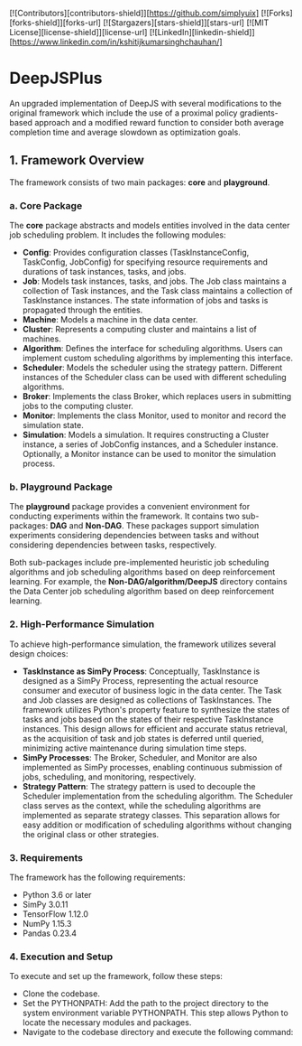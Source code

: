 <!-- PROJECT SHIELDS -->
<!--
*** I'm using markdown "reference style" links for readability.
*** Reference links are enclosed in brackets [ ] instead of parentheses ( ).
*** See the bottom of this document for the declaration of the reference variables
*** for contributors-url, forks-url, etc. This is an optional, concise syntax you may use.
*** https://www.markdownguide.org/basic-syntax/#reference-style-links
-->
[![Contributors][contributors-shield]][https://github.com/simplyuix]
[![Forks][forks-shield]][forks-url]
[![Stargazers][stars-shield]][stars-url]
[![MIT License][license-shield]][license-url]
[![LinkedIn][linkedin-shield]][https://www.linkedin.com/in/kshitijkumarsinghchauhan/]



# DeepJSPlus
An upgraded implementation of DeepJS with several modifications to the original framework which include the use of a proximal policy gradients-based approach and a modified reward function to consider both average completion time and average slowdown as optimization goals.

## 1. Framework Overview

The framework consists of two main packages: **core** and **playground**.

### a. Core Package

The **core** package abstracts and models entities involved in the data center job scheduling problem. It includes the following modules:

- **Config**: Provides configuration classes (TaskInstanceConfig, TaskConfig, JobConfig) for specifying resource requirements and durations of task instances, tasks, and jobs.
- **Job**: Models task instances, tasks, and jobs. The Job class maintains a collection of Task instances, and the Task class maintains a collection of TaskInstance instances. The state information of jobs and tasks is propagated through the entities.
- **Machine**: Models a machine in the data center.
- **Cluster**: Represents a computing cluster and maintains a list of machines.
- **Algorithm**: Defines the interface for scheduling algorithms. Users can implement custom scheduling algorithms by implementing this interface.
- **Scheduler**: Models the scheduler using the strategy pattern. Different instances of the Scheduler class can be used with different scheduling algorithms.
- **Broker**: Implements the class Broker, which replaces users in submitting jobs to the computing cluster.
- **Monitor**: Implements the class Monitor, used to monitor and record the simulation state.
- **Simulation**: Models a simulation. It requires constructing a Cluster instance, a series of JobConfig instances, and a Scheduler instance. Optionally, a Monitor instance can be used to monitor the simulation process.

### b. Playground Package

The **playground** package provides a convenient environment for conducting experiments within the framework. It contains two sub-packages: **DAG** and **Non-DAG**. These packages support simulation experiments considering dependencies between tasks and without considering dependencies between tasks, respectively.

Both sub-packages include pre-implemented heuristic job scheduling algorithms and job scheduling algorithms based on deep reinforcement learning. For example, the **Non-DAG/algorithm/DeepJS** directory contains the Data Center job scheduling algorithm based on deep reinforcement learning.

### 2. High-Performance Simulation

To achieve high-performance simulation, the framework utilizes several design choices:

- **TaskInstance as SimPy Process**: Conceptually, TaskInstance is designed as a SimPy Process, representing the actual resource consumer and executor of business logic in the data center. The Task and Job classes are designed as collections of TaskInstances. The framework utilizes Python's property feature to synthesize the states of tasks and jobs based on the states of their respective TaskInstance instances. This design allows for efficient and accurate status retrieval, as the acquisition of task and job states is deferred until queried, minimizing active maintenance during simulation time steps.
- **SimPy Processes**: The Broker, Scheduler, and Monitor are also implemented as SimPy processes, enabling continuous submission of jobs, scheduling, and monitoring, respectively.
- **Strategy Pattern**: The strategy pattern is used to decouple the Scheduler implementation from the scheduling algorithm. The Scheduler class serves as the context, while the scheduling algorithms are implemented as separate strategy classes. This separation allows for easy addition or modification of scheduling algorithms without changing the original class or other strategies.

### 3. Requirements

The framework has the following requirements:

- Python 3.6 or later
- SimPy 3.0.11
- TensorFlow 1.12.0
- NumPy 1.15.3
- Pandas 0.23.4

### 4. Execution and Setup

To execute and set up the framework, follow these steps:

- Clone the codebase.
- Set the PYTHONPATH: Add the path to the project directory to the system environment variable PYTHONPATH. This step allows Python to locate the necessary modules and packages.
- Navigate to the codebase directory and execute the following command:
